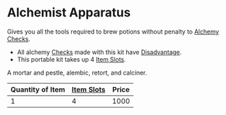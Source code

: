 # Alchemist Apparatus

Gives you all the tools required to brew potions without penalty to [Alchemy](../../../../../Magic/Alchemy/Alchemy.md) [Checks](../../../../../Game%20Procedures/Check.md).
- All alchemy [Checks](../../../../../Game%20Procedures/Check.md) made with this kit have [Disadvantage](../../../../../Game%20Procedures/Dice%20Rolls/Disadvantage.md). 
- This portable kit takes up 4 [Item Slots](../../../../../Player%20Characters/Derived%20Statistics/Item%20Slots.md).

A mortar and pestle, alembic, retort, and calciner.

| Quantity of Item | [Item Slots](../../../../../Player%20Characters/Derived%20Statistics/Item%20Slots.md) | Price |
| ---------------- | ------------------------------------------------------------------------------------- | ----- |
| 1                | 4                                                                                     | 1000  |

